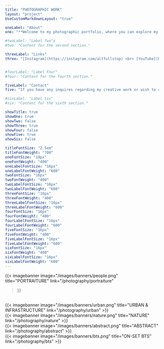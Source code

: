```yaml
---
title: "PHOTOGRAPHIC WORK"
layout: "project"
UseCustomMarkdownLayout: "true"

oneLabel: "About"
one: "**Welcome to my photographic portfolio, where you can explore my publicly displayed work. With over a decade of experience in photography as a hobbyist, I transitioned to professional work in 2023. I have collaborated with fashion brands, professional models, and actors from all across New Zealand. <br><br> Driven by a passion for visual storytelling, I blend my technical skills with my compositional  eye, to create compelling imagery. I’ve always been committed to exploring new styles and techniques to keep my work dynamic and evolving.**"

#twoLabel: "Label Two"x
#two: "Content for the second section."

threeLabel: "Links"
three: "[Instagram](https://instagram.com/altfullstop) <br> [YouTube](https://youtube.com/@altfullstop)"


#fourLabel: "Label Four"
#four: "Content for the fourth section."

fiveLabel: "Contact"
five: "If you have any inquires regarding my creative work or wish to chat about working together, get it touch with me by sending me an email to [info@seth.nz](mailto:info@seth.nz)"

#sixLabel: "Label Six"
#six: "Content for the sixth section."

showTitle: true
showOne: true
showTwo: false
showThree: true
showFour: false
showFive: true
showSix: false

titleFontSize: "2.5em"
titleFontWeight: "700"
oneFontSize: "18px"
oneFontWeight: "400"
oneLabelFontSize: "16px"
oneLabelFontWeight: "600"
twoFontSize: "16px"
twoFontWeight: "400"
twoLabelFontSize: "16px"
twoLabelFontWeight: "600"
threeFontSize: "16px"
threeFontWeight: "400"
threeLabelFontSize: "16px"
threeLabelFontWeight: "600"
fourFontSize: "16px"
fourFontWeight: "400"
fourLabelFontSize: "16px"
fourLabelFontWeight: "600"
fiveFontSize: "16px"
fiveFontWeight: "400"
fiveLabelFontSize: "16px"
fiveLabelFontWeight: "600"
sixFontSize: "16px"
sixFontWeight: "400"
sixLabelFontSize: "16px"
sixLabelFontWeight: "600"
---
```


{{< imagebanner
  image="/images/banners/people.png"
  title="PORTRAITURE"
  link="/photography/portraiture"
>}}
<br>
{{< imagebanner
  image="/images/banners/urban.png"
  title="URBAN & INFRASTRUCTURE"
  link="/photography/urban"
>}}
<br>
{{< imagebanner
  image="/images/banners/nature.png"
  title="NATURE"
  link="/photography/nature"
>}}
<br>
{{< imagebanner
  image="/images/banners/abstract.png"
  title="ABSTRACT"
  link="/photography/abstract"
>}}
<br>
{{< imagebanner
  image="/images/banners/bts.png"
  title="ON-SET BTS"
  link="/photography/bts"
>}}
